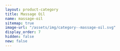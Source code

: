```yaml
---
layout: product-category
title: Massage Oil
name: massage-oil
sitemap: true
image-url: "/assets/img/category--massage-oil.svg"
display_order: 7
hidden: false
new: false
---
```

